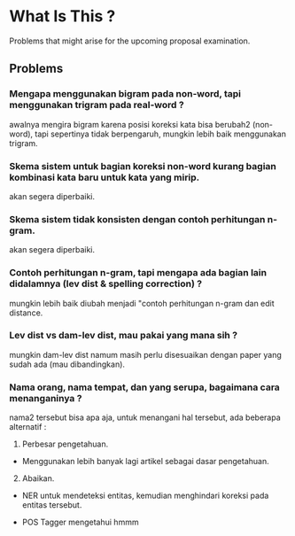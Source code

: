 # What Is This ?

Problems that might arise for the upcoming proposal examination.

## Problems

### Mengapa menggunakan bigram pada non-word, tapi menggunakan trigram pada real-word ?

awalnya mengira bigram karena posisi koreksi kata bisa berubah2 (non-word), tapi sepertinya tidak berpengaruh, mungkin lebih baik menggunakan trigram.

### Skema sistem untuk bagian koreksi non-word kurang bagian kombinasi kata baru untuk kata yang mirip.

akan segera diperbaiki.

### Skema sistem tidak konsisten dengan contoh perhitungan n-gram.

akan segera diperbaiki.

### Contoh perhitungan n-gram, tapi mengapa ada bagian lain didalamnya (lev dist & spelling correction) ?

mungkin lebih baik diubah menjadi "contoh perhitungan n-gram dan edit distance.

### Lev dist vs dam-lev dist, mau pakai yang mana sih ?

mungkin dam-lev dist namum masih perlu disesuaikan dengan paper yang sudah ada (mau dibandingkan).

### Nama orang, nama tempat, dan yang serupa, bagaimana cara menanganinya ?

nama2 tersebut bisa apa aja, untuk menangani hal tersebut, ada beberapa alternatif :

1. Perbesar pengetahuan.

  - Menggunakan lebih banyak lagi artikel sebagai dasar pengetahuan.

2. Abaikan.

  - NER untuk mendeteksi entitas, kemudian menghindari koreksi pada entitas tersebut.

  - POS Tagger mengetahui hmmm
